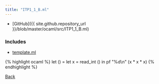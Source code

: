```yaml
---
title: "ITP1_1_B.ml"
---
```

- [GitHub]({{ site.github.repository_url }}/blob/master/ocaml/src/ITP1_1_B.ml)

### Includes

- [template.ml](../../include/template/template)

{% highlight ocaml %}
let () =
  let x = read_int () in
  pf "%d\n" (x * x * x)
{% endhighlight %}

[Back](..)
